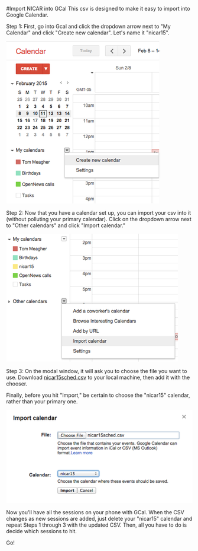 #Import NICAR into GCal
This csv is designed to make it easy to import into Google Calendar.

Step 1: First, go into Gcal and click the dropdown arrow next to "My Calendar" and click "Create new calendar". Let's name it "nicar15".

![](screenshots/step1.png)


Step 2: Now that you have a calendar set up, you can import your csv into it (without polluting your primary calendar). Click on the dropdown arrow next to "Other calendars" and click "Import calendar."

![](screenshots/step2.png)

Step 3: On the modal window, it will ask you to choose the file you want to use. Download [nicar15sched.csv](https://raw.githubusercontent.com/tommeagher/Scrapers/master/nicarscraper/nicar15sched.csv) to your local machine, then add it with the chooser.

Finally, before you hit "Import," be certain to choose the "nicar15" calendar, rather than your primary one.

![](screenshots/step3.png)

Now you'll have all the sessions on your phone with GCal. When the CSV changes as new sessions are added, just delete your "nicar15" calendar and repeat Steps 1 through 3 with the updated CSV. Then, all you have to do is decide which sessions to hit.

Go!
